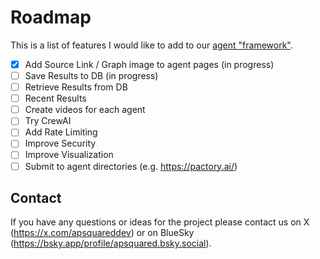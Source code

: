 # Roadmap

This is a list of features I would like to add to our [agent "framework"](https://www.apsquared.co/full-stack-ai-agents).

- [x] Add Source Link / Graph image to agent pages (in progress)
- [ ] Save Results to DB (in progress)
- [ ] Retrieve Results from DB 
- [ ] Recent Results
- [ ] Create videos for each agent
- [ ] Try CrewAI
- [ ] Add Rate Limiting
- [ ] Improve Security
- [ ] Improve Visualization
- [ ] Submit to agent directories (e.g. https://pactory.ai/)

## Contact

If you have any questions or ideas for the project please contact us on X (https://x.com/apsquareddev) or on BlueSky (https://bsky.app/profile/apsquared.bsky.social).